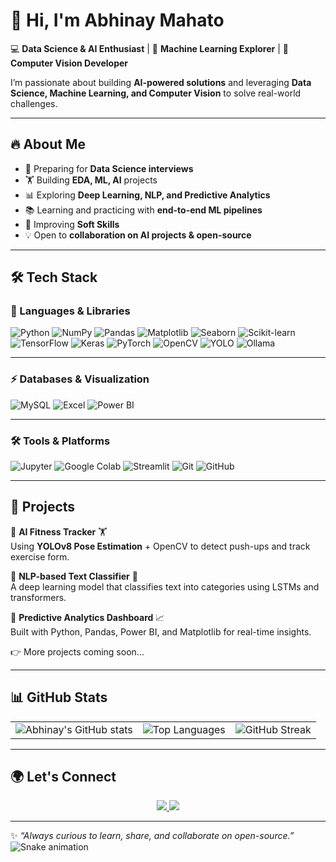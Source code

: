 # 👋 Hi, I'm Abhinay Mahato  

💻 **Data Science & AI Enthusiast** | 🤖 **Machine Learning Explorer** | 🚀 **Computer Vision Developer**  

I’m passionate about building **AI-powered solutions** and leveraging **Data Science, Machine Learning, and Computer Vision** to solve real-world challenges.  

---

## 🔥 About Me  
- 🎯 Preparing for **Data Science interviews**  
- 🏋️ Building **EDA, ML, AI** projects  
- 📊 Exploring **Deep Learning, NLP, and Predictive Analytics**  
- 📚 Learning and practicing with **end-to-end ML pipelines**  
- 🌱 Improving **Soft Skills**  
- 💡 Open to **collaboration on AI projects & open-source**  

---

## 🛠️ Tech Stack  

### 🚀 Languages & Libraries  
![Python](https://img.shields.io/badge/Python-3776AB?logo=python&logoColor=white&style=for-the-badge) 
![NumPy](https://img.shields.io/badge/NumPy-013243?logo=numpy&logoColor=white&style=for-the-badge) 
![Pandas](https://img.shields.io/badge/Pandas-150458?logo=pandas&logoColor=white&style=for-the-badge) 
![Matplotlib](https://img.shields.io/badge/Matplotlib-0C55A5?logo=plotly&logoColor=white&style=for-the-badge) 
![Seaborn](https://img.shields.io/badge/Seaborn-0099CC?logo=plotly&logoColor=white&style=for-the-badge) 
![Scikit-learn](https://img.shields.io/badge/Scikit--learn-F7931E?logo=scikit-learn&logoColor=white&style=for-the-badge) 
![TensorFlow](https://img.shields.io/badge/TensorFlow-FF6F00?logo=tensorflow&logoColor=white&style=for-the-badge) 
![Keras](https://img.shields.io/badge/Keras-D00000?logo=keras&logoColor=white&style=for-the-badge) 
![PyTorch](https://img.shields.io/badge/PyTorch-EE4C2C?logo=pytorch&logoColor=white&style=for-the-badge) 
![OpenCV](https://img.shields.io/badge/OpenCV-5C3EE8?logo=opencv&logoColor=white&style=for-the-badge) 
![YOLO](https://img.shields.io/badge/YOLO-00FFFF?logo=github&logoColor=black&style=for-the-badge) 
![Ollama](https://img.shields.io/badge/Ollama-000000?logo=github&logoColor=white&style=for-the-badge)  

---

### ⚡ Databases & Visualization  
![MySQL](https://img.shields.io/badge/MySQL-4479A1?logo=mysql&logoColor=white&style=for-the-badge) 
![Excel](https://img.shields.io/badge/Excel-217346?logo=microsoft-excel&logoColor=white&style=for-the-badge) 
![Power BI](https://img.shields.io/badge/PowerBI-F2C811?logo=powerbi&logoColor=black&style=for-the-badge)  

---

### 🛠️ Tools & Platforms  
![Jupyter](https://img.shields.io/badge/Jupyter-F37626?logo=jupyter&logoColor=white&style=for-the-badge) 
![Google Colab](https://img.shields.io/badge/Colab-F9AB00?logo=googlecolab&logoColor=white&style=for-the-badge) 
![Streamlit](https://img.shields.io/badge/Streamlit-FF4B4B?logo=streamlit&logoColor=white&style=for-the-badge) 
![Git](https://img.shields.io/badge/Git-F05032?logo=git&logoColor=white&style=for-the-badge) 
![GitHub](https://img.shields.io/badge/GitHub-181717?logo=github&logoColor=white&style=for-the-badge)  
 
 

---

## 🚀 Projects  

🔹 **AI Fitness Tracker** 🏋️  
Using **YOLOv8 Pose Estimation** + OpenCV to detect push-ups and track exercise form.  

🔹 **NLP-based Text Classifier** 📝  
A deep learning model that classifies text into categories using LSTMs and transformers.  

🔹 **Predictive Analytics Dashboard** 📈  
Built with Python, Pandas, Power BI, and Matplotlib for real-time insights.  

👉 More projects coming soon...  

---

## 📊 GitHub Stats   

<table>
  <tr>
    <td>
      <img src="https://github-readme-stats.vercel.app/api?username=abhinay2708&show_icons=true&theme=radical" alt="Abhinay's GitHub stats" />
    </td>
    <td>
      <img src="https://github-readme-stats.vercel.app/api/top-langs/?username=abhinay2708&layout=compact&theme=radical" alt="Top Languages" />
    </td>
    <td>
      <img src="https://github-readme-streak-stats.herokuapp.com/?user=abhinay2708&theme=radical" alt="GitHub Streak" />
    </td>
  </tr>
</table>
 

---

## 🌍 Let's Connect  

<p align="center">
  <a href="linkedin.com/in/abhinay-mahato-a23b6b367" target="_blank">
    <img src="https://img.shields.io/badge/LinkedIn-0A66C2?logo=linkedin&logoColor=white&style=for-the-badge" />
  </a>
  <a href="abhinaymahato10@gmail.com">
    <img src="https://img.shields.io/badge/Gmail-D14836?logo=gmail&logoColor=white&style=for-the-badge" />
  </a>
</p>


---

✨ *“Always curious to learn, share, and collaborate on open-source.”*  
![Snake animation](https://raw.githubusercontent.com/abhinaymahato/abhinaymahato/output/snake.svg)

